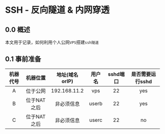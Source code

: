 # SSH - 反向隧道 & 内网穿透

## 0.0 概述

本文用于记录，如何利用个人公网`VPS`搭建`ssh隧道`

## 0.1 事前准备

| 机器代号 |  机器位置   | 地址(域名orIP) | 用户名 | sshd端口 | 是否需要运行sshd |
| :------: | :---------: | :------------: | :----: | :------: | :--------------: |
|    A     |  位于公网   |  192.168.11.2  |  vps   |    22    |       yes        |
|    B     | 位于NAT之后 |   非必须信息   | userb  |    22    |       yes        |
|    C     | 位于NAT之后 |   非必须信息   | userc  |    22    |        no        |

